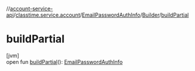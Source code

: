 //[account-service-api](../../../../index.md)/[classtime.service.account](../../index.md)/[EmailPasswordAuthInfo](../index.md)/[Builder](index.md)/[buildPartial](build-partial.md)

# buildPartial

[jvm]\
open fun [buildPartial](build-partial.md)(): [EmailPasswordAuthInfo](../index.md)
